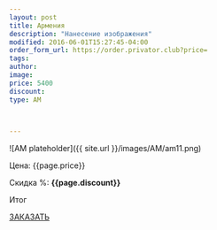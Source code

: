 ```yaml
---
layout: post
title: Армения
description: "Нанесение изображения"
modified: 2016-06-01T15:27:45-04:00
order_form_url: https://order.privator.club?price=
tags: 
author:  
image:
price: 5400
discount:
type: AM


  
---
```

 ![AM plateholder]({{ site.url }}/images/AM/am11.png) 


<div class="price">
	<p id="price" >Цена: {{page.price}}</p>
	<p id="discount"> Скидка %: <b id="discountval"> {{page.discount}} </b></p>
	<p id="summ"> Итог </p>
</div>

<p class="buttond"><a href="{{page.order_form_url}}{{page.price}}&name={{page.type}}&type={{page.title}}&disc={{page.discount}}" target="_self">ЗАКАЗАТЬ</a></p>
    
